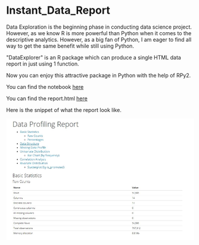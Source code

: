 # Instant_Data_Report

Data Exploration is the beginning phase in conducting data science project. However, as we know R is more powerful than Python when it comes to the descriptive analytics. However, as a big fan of Python, I am eager to find all way to get the same benefit while still using Python.

"DataExplorer" is an R package which can produce a single HTML data report in just using 1 function.

Now you can enjoy this attractive package in Python with the help of RPy2.

You can find the notebook [here](https://github.com/louisowen6/Instant_Data_Report/blob/master/Instant_Data_Report.ipynb)

You can find the report.html [here](https://github.com/louisowen6/Instant_Data_Report/blob/master/report.html)

Here is the snippet of what the report look like.

![alt text](https://github.com/louisowen6/Instant_Data_Report/blob/master/Data_Report_Snippet.JPG)
